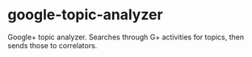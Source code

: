 google-topic-analyzer
=====================

Google+ topic analyzer. Searches through G+ activities for topics, then sends those to correlators.
